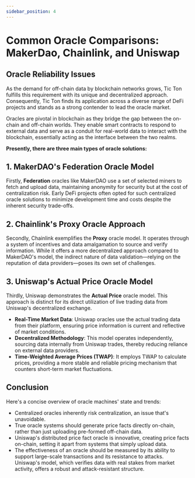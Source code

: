 ```yaml
---
sidebar_position: 4
---
```


# Common Oracle Comparisons: MakerDao, Chainlink, and Uniswap

## Oracle Reliability Issues

As the demand for off-chain data by blockchain networks grows, Tic Ton fulfills this requirement with its unique and decentralized approach. Consequently, Tic Ton finds its application across a diverse range of DeFi projects and stands as a strong contender to lead the oracle market.

Oracles are pivotal in blockchain as they bridge the gap between the on-chain and off-chain worlds. They enable smart contracts to respond to external data and serve as a conduit for real-world data to interact with the blockchain, essentially acting as the interface between the two realms.

**Presently, there are three main types of oracle solutions:**

## 1. MakerDAO's Federation Oracle Model

Firstly, **Federation** oracles like MakerDAO use a set of selected miners to fetch and upload data, maintaining anonymity for security but at the cost of centralization risk. Early DeFi projects often opted for such centralized oracle solutions to minimize development time and costs despite the inherent security trade-offs.

## 2. Chainlink's Proxy Oracle Approach

Secondly, Chainlink exemplifies the **Proxy** oracle model. It operates through a system of incentives and data amalgamation to source and verify information. While it offers a more decentralized approach compared to MakerDAO's model, the indirect nature of data validation—relying on the reputation of data providers—poses its own set of challenges.

## 3. Uniswap's Actual Price Oracle Model

Thirdly, Uniswap demonstrates the **Actual Price** oracle model. This approach is distinct for its direct utilization of live trading data from Uniswap's decentralized exchange.

- **Real-Time Market Data**: Uniswap oracles use the actual trading data from their platform, ensuring price information is current and reflective of market conditions.
- **Decentralized Methodology**: This model operates independently, sourcing data internally from Uniswap trades, thereby reducing reliance on external data providers.
- **Time-Weighted Average Prices (TWAP)**: It employs TWAP to calculate prices, providing a more stable and reliable pricing mechanism that counters short-term market fluctuations.

## Conclusion

Here's a concise overview of oracle machines' state and trends:

- Centralized oracles inherently risk centralization, an issue that's unavoidable.
- True oracle systems should generate price facts directly on-chain, rather than just uploading pre-formed off-chain data.
- Uniswap's distributed price fact oracle is innovative, creating price facts on-chain, setting it apart from systems that simply upload data.
- The effectiveness of an oracle should be measured by its ability to support large-scale transactions and its resistance to attacks. Uniswap's model, which verifies data with real stakes from market activity, offers a robust and attack-resistant structure.
